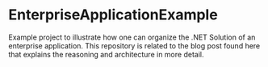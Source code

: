 EnterpriseApplicationExample
============================

Example project to illustrate how one can organize the .NET Solution of an enterprise application. This repository is related to the blog post found here that explains the reasoning and architecture in more detail.
